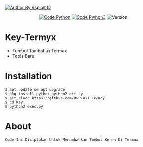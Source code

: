 <p align="left">

<a href="#"><img title="Author By Rsploit ID" src="https://img.shields.io/badge/Author%20By-RSPLOIT%20ID-green?style=for-the-badge&logo=appveyor"></a>

<p align="center">
<a href="#"><img title="Code Python" src="https://img.shields.io/badge/Code-Python2.7-blue"></a>
<a href="#"><img title="Code Python3" src="https://img.shileds.io/badge/Code-Python3.9-blue"></a>
<a hred="#"><img title="Version" src="https://img.shields.io/badge/Version-1.0-blue"></a>
</p>

# Key-Termyx
+ Tombol Tambahan Termux
+ Tools Baru

# Installation
```
$ apt update && apt upgrade
$ pkg install python python2 git -y
$ git clone https://github.com/RSPLOIT-ID/Key
$ cd Key
$ python2 exec.py
```
# About
```
Code Ini Diciptakan Untuk Menambahkan Tombol Keren Di Termux
```
